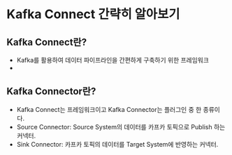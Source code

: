 # Kafka Connect 간략히 알아보기

## Kafka Connect란?
- Kafka를 활용하여 데이터 파이프라인을 간편하게 구축하기 위한 프레임워크
- 


## Kafka Connector란?
- Kafka Connect는 프레임워크이고 Kafka Connector는 플러그인 중 한 종류이다.
- Source Connector: Source System의 데이터를 카프카 토픽으로 Publish 하는 커넥터.
- Sink Connector: 카프카 토픽의 데이터를 Target System에 반영하는 커넥터.